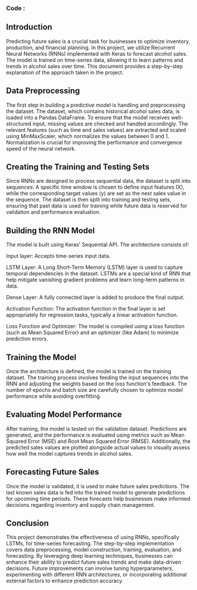 ### Code : 

## Introduction

Predicting future sales is a crucial task for businesses to optimize inventory, production, and financial planning. In this project, we utilize Recurrent Neural Networks (RNNs) implemented with Keras to forecast alcohol sales. The model is trained on time-series data, allowing it to learn patterns and trends in alcohol sales over time. This document provides a step-by-step explanation of the approach taken in the project.

## Data Preprocessing

The first step in building a predictive model is handling and preprocessing the dataset. The dataset, which contains historical alcohol sales data, is loaded into a Pandas DataFrame. To ensure that the model receives well-structured input, missing values are checked and handled accordingly. The relevant features (such as time and sales values) are extracted and scaled using MinMaxScaler, which normalizes the values between 0 and 1. Normalization is crucial for improving the performance and convergence speed of the neural network.

## Creating the Training and Testing Sets

Since RNNs are designed to process sequential data, the dataset is split into sequences. A specific time window is chosen to define input features (X), while the corresponding target values (y) are set as the next sales value in the sequence. The dataset is then split into training and testing sets, ensuring that past data is used for training while future data is reserved for validation and performance evaluation.

## Building the RNN Model

The model is built using Keras' Sequential API. The architecture consists of:

Input layer: Accepts time-series input data.

LSTM Layer: A Long Short-Term Memory (LSTM) layer is used to capture temporal dependencies in the dataset. LSTMs are a special kind of RNN that help mitigate vanishing gradient problems and learn long-term patterns in data.

Dense Layer: A fully connected layer is added to produce the final output.

Activation Function: The activation function in the final layer is set appropriately for regression tasks, typically a linear activation function.

Loss Function and Optimizer: The model is compiled using a loss function (such as Mean Squared Error) and an optimizer (like Adam) to minimize prediction errors.

## Training the Model

Once the architecture is defined, the model is trained on the training dataset. The training process involves feeding the input sequences into the RNN and adjusting the weights based on the loss function's feedback. The number of epochs and batch size are carefully chosen to optimize model performance while avoiding overfitting.

## Evaluating Model Performance

After training, the model is tested on the validation dataset. Predictions are generated, and the performance is evaluated using metrics such as Mean Squared Error (MSE) and Root Mean Squared Error (RMSE). Additionally, the predicted sales values are plotted alongside actual values to visually assess how well the model captures trends in alcohol sales.

## Forecasting Future Sales

Once the model is validated, it is used to make future sales predictions. The last known sales data is fed into the trained model to generate predictions for upcoming time periods. These forecasts help businesses make informed decisions regarding inventory and supply chain management.

## Conclusion

This project demonstrates the effectiveness of using RNNs, specifically LSTMs, for time-series forecasting. The step-by-step implementation covers data preprocessing, model construction, training, evaluation, and forecasting. By leveraging deep learning techniques, businesses can enhance their ability to predict future sales trends and make data-driven decisions. Future improvements can involve tuning hyperparameters, experimenting with different RNN architectures, or incorporating additional external factors to enhance prediction accuracy.
